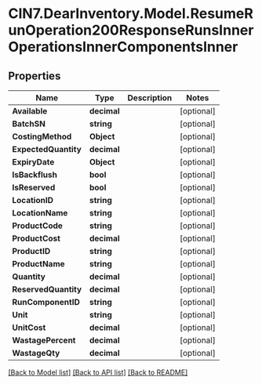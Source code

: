 # CIN7.DearInventory.Model.ResumeRunOperation200ResponseRunsInnerOperationsInnerComponentsInner

## Properties

| Name                 | Type        | Description | Notes      |
| -------------------- | ----------- | ----------- | ---------- |
| **Available**        | **decimal** |             | [optional] |
| **BatchSN**          | **string**  |             | [optional] |
| **CostingMethod**    | **Object**  |             | [optional] |
| **ExpectedQuantity** | **decimal** |             | [optional] |
| **ExpiryDate**       | **Object**  |             | [optional] |
| **IsBackflush**      | **bool**    |             | [optional] |
| **IsReserved**       | **bool**    |             | [optional] |
| **LocationID**       | **string**  |             | [optional] |
| **LocationName**     | **string**  |             | [optional] |
| **ProductCode**      | **string**  |             | [optional] |
| **ProductCost**      | **decimal** |             | [optional] |
| **ProductID**        | **string**  |             | [optional] |
| **ProductName**      | **string**  |             | [optional] |
| **Quantity**         | **decimal** |             | [optional] |
| **ReservedQuantity** | **decimal** |             | [optional] |
| **RunComponentID**   | **string**  |             | [optional] |
| **Unit**             | **string**  |             | [optional] |
| **UnitCost**         | **decimal** |             | [optional] |
| **WastagePercent**   | **decimal** |             | [optional] |
| **WastageQty**       | **decimal** |             | [optional] |

[[Back to Model list]](../README.md#documentation-for-models) [[Back to API list]](../README.md#documentation-for-api-endpoints) [[Back to README]](../README.md)
